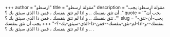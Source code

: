 +++
author = "ارسطو"
title = "مقولة ارسطو"
description = "مقولة ارسطو: يجب أن تثق بنفسك .. و اذا لم تثق بنفسك ، فمن ذا الذي سيثق بك ؟ ."
quote = '''يجب أن تثق بنفسك .. و اذا لم تثق بنفسك ، فمن ذا الذي سيثق بك ؟ .''' 
slug = "يجب-أن-تثق-بنفسك--و-اذا-لم-تثق-بنفسك--فمن-ذا-الذي-سيثق-بك-؟-"
+++
يجب أن تثق بنفسك .. و اذا لم تثق بنفسك ، فمن ذا الذي سيثق بك ؟ .
